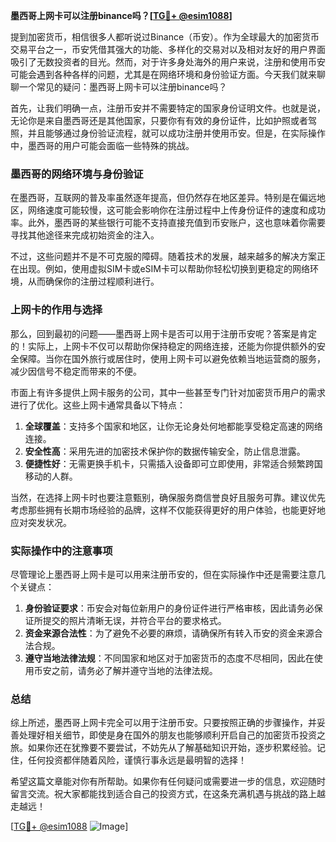**墨西哥上网卡可以注册binance吗？[[TG💪+ @esim1088](https://t.me/s/esim1088)]**

提到加密货币，相信很多人都听说过Binance（币安）。作为全球最大的加密货币交易平台之一，币安凭借其强大的功能、多样化的交易对以及相对友好的用户界面吸引了无数投资者的目光。然而，对于许多身处海外的用户来说，注册和使用币安可能会遇到各种各样的问题，尤其是在网络环境和身份验证方面。今天我们就来聊聊一个常见的疑问：墨西哥上网卡可以注册binance吗？

首先，让我们明确一点，注册币安并不需要特定的国家身份证明文件。也就是说，无论你是来自墨西哥还是其他国家，只要你有有效的身份证件，比如护照或者驾照，并且能够通过身份验证流程，就可以成功注册并使用币安。但是，在实际操作中，墨西哥的用户可能会面临一些特殊的挑战。

### 墨西哥的网络环境与身份验证

在墨西哥，互联网的普及率虽然逐年提高，但仍然存在地区差异。特别是在偏远地区，网络速度可能较慢，这可能会影响你在注册过程中上传身份证件的速度和成功率。此外，墨西哥的某些银行可能不支持直接充值到币安账户，这也意味着你需要寻找其他途径来完成初始资金的注入。

不过，这些问题并不是不可克服的障碍。随着技术的发展，越来越多的解决方案正在出现。例如，使用虚拟SIM卡或eSIM卡可以帮助你轻松切换到更稳定的网络环境，从而确保你的注册过程顺利进行。

### 上网卡的作用与选择

那么，回到最初的问题——墨西哥上网卡是否可以用于注册币安呢？答案是肯定的！实际上，上网卡不仅可以帮助你保持稳定的网络连接，还能为你提供额外的安全保障。当你在国外旅行或居住时，使用上网卡可以避免依赖当地运营商的服务，减少因信号不稳定而带来的不便。

市面上有许多提供上网卡服务的公司，其中一些甚至专门针对加密货币用户的需求进行了优化。这些上网卡通常具备以下特点：

1. **全球覆盖**：支持多个国家和地区，让你无论身处何地都能享受稳定高速的网络连接。
2. **安全性高**：采用先进的加密技术保护你的数据传输安全，防止信息泄露。
3. **便捷性好**：无需更换手机卡，只需插入设备即可立即使用，非常适合频繁跨国移动的人群。

当然，在选择上网卡时也要注意甄别，确保服务商信誉良好且服务可靠。建议优先考虑那些拥有长期市场经验的品牌，这样不仅能获得更好的用户体验，也能更好地应对突发状况。

### 实际操作中的注意事项

尽管理论上墨西哥上网卡是可以用来注册币安的，但在实际操作中还是需要注意几个关键点：

1. **身份验证要求**：币安会对每位新用户的身份证件进行严格审核，因此请务必保证所提交的照片清晰无误，并符合平台的要求格式。
2. **资金来源合法性**：为了避免不必要的麻烦，请确保所有转入币安的资金来源合法合规。
3. **遵守当地法律法规**：不同国家和地区对于加密货币的态度不尽相同，因此在使用币安之前，请务必了解并遵守当地的法律法规。

### 总结

综上所述，墨西哥上网卡完全可以用于注册币安。只要按照正确的步骤操作，并妥善处理好相关细节，即使是身在国外的朋友也能够顺利开启自己的加密货币投资之旅。如果你还在犹豫要不要尝试，不妨先从了解基础知识开始，逐步积累经验。记住，任何投资都伴随着风险，谨慎行事永远是最明智的选择！

希望这篇文章能对你有所帮助。如果你有任何疑问或需要进一步的信息，欢迎随时留言交流。祝大家都能找到适合自己的投资方式，在这条充满机遇与挑战的路上越走越远！

[[TG💪+ @esim1088](https://t.me/s/esim1088) ![Image](https://i.postimg.cc/4NQfJmqS/Snipaste-2025-05-13-00-14-12.png)]